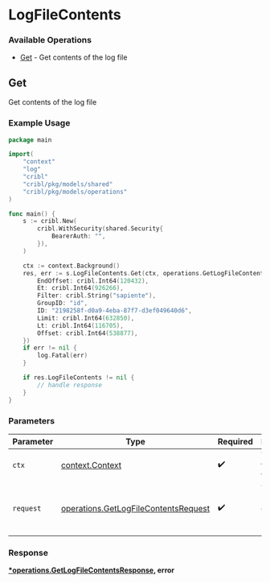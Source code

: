 # LogFileContents

### Available Operations

* [Get](#get) - Get contents of the log file

## Get

Get contents of the log file

### Example Usage

```go
package main

import(
	"context"
	"log"
	"cribl"
	"cribl/pkg/models/shared"
	"cribl/pkg/models/operations"
)

func main() {
    s := cribl.New(
        cribl.WithSecurity(shared.Security{
            BearerAuth: "",
        }),
    )

    ctx := context.Background()
    res, err := s.LogFileContents.Get(ctx, operations.GetLogFileContentsRequest{
        EndOffset: cribl.Int64(120432),
        Et: cribl.Int64(926266),
        Filter: cribl.String("sapiente"),
        GroupID: "id",
        ID: "2198258f-d0a9-4eba-87f7-d3ef049640d6",
        Limit: cribl.Int64(632850),
        Lt: cribl.Int64(116705),
        Offset: cribl.Int64(538877),
    })
    if err != nil {
        log.Fatal(err)
    }

    if res.LogFileContents != nil {
        // handle response
    }
}
```

### Parameters

| Parameter                                                                                    | Type                                                                                         | Required                                                                                     | Description                                                                                  |
| -------------------------------------------------------------------------------------------- | -------------------------------------------------------------------------------------------- | -------------------------------------------------------------------------------------------- | -------------------------------------------------------------------------------------------- |
| `ctx`                                                                                        | [context.Context](https://pkg.go.dev/context#Context)                                        | :heavy_check_mark:                                                                           | The context to use for the request.                                                          |
| `request`                                                                                    | [operations.GetLogFileContentsRequest](../../models/operations/getlogfilecontentsrequest.md) | :heavy_check_mark:                                                                           | The request object to use for the request.                                                   |


### Response

**[*operations.GetLogFileContentsResponse](../../models/operations/getlogfilecontentsresponse.md), error**

